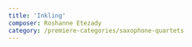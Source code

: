 ```yaml
---
title: 'Inkling'
composer: Roshanne Etezady
category: /premiere-categories/saxophone-quartets
---
```

